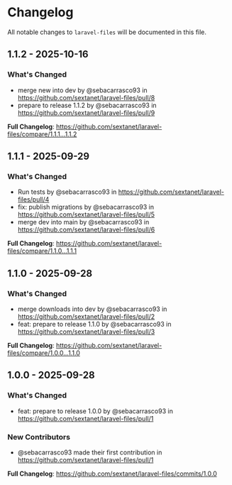 # Changelog

All notable changes to `laravel-files` will be documented in this file.

## 1.1.2 - 2025-10-16

### What's Changed

* merge new into dev by @sebacarrasco93 in https://github.com/sextanet/laravel-files/pull/8
* prepare to release 1.1.2 by @sebacarrasco93 in https://github.com/sextanet/laravel-files/pull/9

**Full Changelog**: https://github.com/sextanet/laravel-files/compare/1.1.1...1.1.2

## 1.1.1 - 2025-09-29

### What's Changed

* Run tests by @sebacarrasco93 in https://github.com/sextanet/laravel-files/pull/4
* fix: publish migrations by @sebacarrasco93 in https://github.com/sextanet/laravel-files/pull/5
* merge dev into main by @sebacarrasco93 in https://github.com/sextanet/laravel-files/pull/6

**Full Changelog**: https://github.com/sextanet/laravel-files/compare/1.1.0...1.1.1

## 1.1.0 - 2025-09-28

### What's Changed

* merge downloads into dev by @sebacarrasco93 in https://github.com/sextanet/laravel-files/pull/2
* feat: prepare to release 1.1.0 by @sebacarrasco93 in https://github.com/sextanet/laravel-files/pull/3

**Full Changelog**: https://github.com/sextanet/laravel-files/compare/1.0.0...1.1.0

## 1.0.0 - 2025-09-28

### What's Changed

* feat: prepare to release 1.0.0 by @sebacarrasco93 in https://github.com/sextanet/laravel-files/pull/1

### New Contributors

* @sebacarrasco93 made their first contribution in https://github.com/sextanet/laravel-files/pull/1

**Full Changelog**: https://github.com/sextanet/laravel-files/commits/1.0.0
